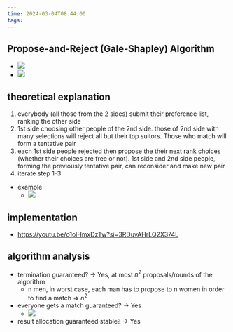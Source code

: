 ```yaml
---
time: 2024-03-04T08:44:00
tags:
---
```

## Propose-and-Reject (Gale-Shapley) Algorithm
- ![](https://i.imgur.com/IMC89jd.png)
- ![](https://i.imgur.com/C5N481r.png)

## theoretical explanation
1. everybody (all those from the 2 sides) submit their preference list, ranking the other side
2. 1st side choosing other people of the 2nd side. those of 2nd side with many selections will reject all but their top suitors. Those who match will form a tentative pair
3. each 1st side people rejected then propose the their next rank choices (whether their choices are free or not). 1st side and 2nd side people, forming the previously tentative pair, can reconsider and make new pair
4. iterate step 1-3
- example
	- ![](https://i.imgur.com/SRkxqMo.png)

## implementation
- https://youtu.be/o1olHmxDzTw?si=3RDuvAHrLQ2X374L 

## algorithm analysis
- termination guaranteed? -> Yes, at most $n^2$ proposals/rounds of the algorithm
	- n men, in worst case, each man has to propose to n women in order to find a match => $n^2$
- everyone gets a match guaranteed? -> Yes
	- ![](https://i.imgur.com/5yWpaUw.png)
- result allocation guaranteed stable? -> Yes